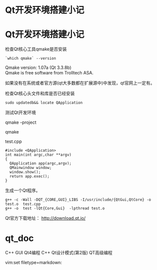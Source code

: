 #  Qt开发环境搭建小记
# Qt开发环境搭建小记

  

检查Qt核心工具qmake是否安装

    
    
    `which qmake` --version
  
Qmake version: 1.07a (Qt 3.3.8b)  
Qmake is free software from Trolltech ASA.

如果没有在系统或者官方源(qt大多数都在扩展源中)中发现，qt官网上一定有。  

  

检查Qt核心头文件和库是否已经安装  

    
    
    sudo updatedb&& locate QApplication

  

测试Qt开发环境

 qmake -project  

  qmake 

  

test.cpp

    
    
    #include <QApplication>
    int main(int argc,char **argv)
    {  
      QApplication app(argc,argv);
      QMainwindow window;
      window.show();
      return app.exec();
    }
     

生成一个Qt程序。

    
    
    g++ -c -Wall -DQT_{CORE,GUI}_LIBS -I/usr/include/{QtGui,QtCore} -o test.o  test.cpp
    g++ -o  test -lQt{Core,Gui}  -lpthread test.o 

  

  

Qt官方下载地址：
http://download.qt.io/
#  qt_doc
C++ GUI Qt4编程
C++ Qt设计模式(第2版)
QT高级编程

 vim:set filetype=markdown: 
